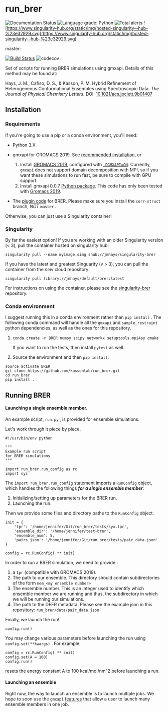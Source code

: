 # run_brer


![Documentation Status](https://readthedocs.org/projects/run-brer/badge/?version=latest)
![Language grade: Python](https://img.shields.io/lgtm/grade/python/g/jmhays/run_brer.svg?logo=lgtm&logoWidth=18)
![Total alerts](https://img.shields.io/lgtm/alerts/g/jmhays/run_brer.svg?logo=lgtm&logoWidth=18)
![https://www.singularity-hub.org/static/img/hosted-singularity--hub-%23e32929.svg](https://www.singularity-hub.org/static/img/hosted-singularity--hub-%23e32929.svg)

master:

[![Build Status](https://travis-ci.org/kassonlab/run_brer.svg?branch=master)](https://travis-ci.org/kassonlab/run_brer)
![codecov](https://codecov.io/gh/jmhays/run_brer/branch/master/graph/badge.svg)

Set of scripts for running BRER simulations using gmxapi. Details of this method may be found at:

Hays, J. M., Cafiso, D. S., & Kasson, P. M. Hybrid Refinement of Heterogeneous Conformational Ensembles using Spectroscopic Data. *The Journal of Physical Chemistry Letters*. DOI: [10.1021/acs.jpclett.9b01407](https://pubs.acs.org/doi/10.1021/acs.jpclett.9b01407)

## Installation

### Requirements

If you're going to use a pip or a conda environment, you'll need:

- Python 3.X
- gmxapi for GROMACS 2019. See [recommended installation](https://gmxapi.readthedocs.io/en/release-0_0_7/install.html#installation), or
    1. Install [GROMACS 2019](http://manual.gromacs.org/2019-current/index.html), configured with [`-DGMXAPI=ON`](http://manual.gromacs.org/2019-current/dev-manual/build-system.html#cmake-GMXAPI). Currently, `gmxapi` does not support domain decomposition with MPI, so if you want these simulations to run fast, be sure to compile with GPU support.
    2. Install gmxapi 0.0.7 [Python package](https://github.com/kassonlab/gmxapi/tree/release-0_0_7). This code has only been tested with [Gromacs 2019](http://manual.gromacs.org/documentation/2019/index.html).

- The [plugin code](https://github.com/jmhays/sample_restraint/tree/corr-struct) for BRER. Please make sure you install the `corr-struct` branch, _*NOT*_ `master` .

Otherwise, you can just use a Singularity container!

### Singularity 

By far the easiest option! If you are working with an older Singularity version (< 3), pull the container hosted on singularity hub:

 `singularity pull --name myimage.simg shub://jmhays/singularity-brer` 

If you have the latest and greatest Singuarity (v > 3), you can pull the container from the *new* cloud repository:

 `singularity pull library://jmhays/default/brer:latest` 

For instructions on using the container, please see the [singularity-brer](https://github.com/kassonlab/singularity-brer) repository.

### Conda environment

I suggest running this in a conda environment rather than `pip install` . The following conda command will handle all the `gmxapi` and `sample_restraint` python dependencies, as well as the ones for this repository.

1. `conda create -n BRER numpy scipy networkx setuptools mpi4py cmake` 

    If you want to run the tests, then install `pytest` as well.

2. Source the environment and then `pip install`: 

```
source activate BRER
git clone https://github.com/kassonlab/run_brer.git
cd run_brer
pip install .
```

## Running BRER

#### Launching a single ensemble member.

An example script, `run.py` , is provided for ensemble simulations. 

Let's work through it piece by piece.

```
#!/usr/bin/env python

"""
Example run script
for BRER simulations
"""

import run_brer.run_config as rc
import sys
```

The `import run_brer.run_config` statement imports a `RunConfig` object, which handles the following things _**for a single ensemble member**_:

1. Initializing/setting up parameters for the BRER run.
2. Launching the run. 

Then we provide some files and directory paths to the `RunConfig` object. 

```
init = {
    'tpr': '/home/jennifer/Git/run_brer/tests/syx.tpr',
    'ensemble_dir': '/home/jennifer/test-brer',
    'ensemble_num': 5,
    'pairs_json': '/home/jennifer/Git/run_brer/tests/pair_data.json'
}

config = rc.RunConfig( ** init)
```

In order to run a BRER simulation, we need to provide :

1. a `tpr` (compatible with GROMACS 2019).
2. The path to our ensemble. This directory should contain subdirectories of the form `mem_<my ensemble number>` 
3. The ensemble number. This is an integer used to identify which ensemble member we are running and thus, the subdirectory in which we will be running our simulations.
4. The path to the DEER metadata. Please see the example json in this repository: `run_brer/data/pair_data.json` 

Finally, we launch the run!

```
config.run()
```

You may change various parameters before launching the run using `config.set(**kwargs)` . For example:

```
config = rc.RunConfig( ** init)
config.set(A = 100)
config.run()
```

resets the energy constant A to 100 kcal/mol/nm^2 before launching a run.

#### Launching an ensemble

Right now, the way to launch an ensemble is to launch multiple jobs. We hope to soon use the `gmxapi` [features](https://github.com/kassonlab/gmxapi) that allow a user to launch many ensemble members in one job.
